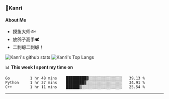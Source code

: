 ### 🌱Kanri
#### About Me
- 摸鱼大师🐟
- 放鸽子高手🕊
- 二刺螈二刺螈！

![Kanri's github stats](https://github-readme-stats.vercel.app/api?username=Yiwen-Chan&show_icons=true&theme=vue&line_height=20)
![Kanri's Top Langs](https://github-readme-stats.vercel.app/api/top-langs/?username=Yiwen-Chan&layout=compact&theme=vue&card_width=270)

📊 **This week I spent my time on**
<!--START_SECTION:waka-->
```text
Go         1 hr 48 mins    █████████▓░░░░░░░░░░░░░░░   39.13 % 
Python     1 hr 37 mins    ████████▓░░░░░░░░░░░░░░░░   34.91 % 
C++        1 hr 11 mins    ██████▒░░░░░░░░░░░░░░░░░░   25.54 % 
```
<!--END_SECTION:waka-->

***

